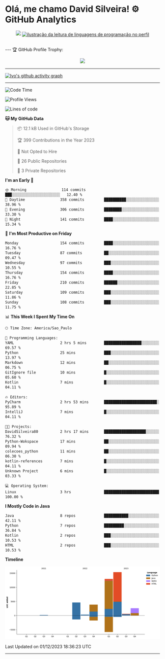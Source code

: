 
# Olá, me chamo David Silveira! ⚙️ GitHub Analytics

<div width="100%" align="center">
  <img  src="http://github-profile-summary-cards.vercel.app/api/cards/profile-details?username=DavidSilveira80&theme=transparent"/>
  <a href="https://github.com/Gurupreet" title="ilustração do mapeamento de linguagens">
  <img align="center" src="https://github-readme-stats.vercel.app/api/top-langs/?username=DavidSilveira80&theme=dracula&hide_langs_below=1" alt="ilustração da leitura de linguagens de programação no perfil"/>
</a>
</div>


<br />

--- 🏆 GitHub Profile Trophy:

<p align="center">
  <a
    href="https://github.com/ryo-ma/github-profile-trophy"
    title="repositório de troféus"
  >
    <img
      width="800"
      src="https://github-profile-trophy.vercel.app/?username=DavidSilveira80&column=8&theme=darkhub&no-frame=true&no-bg=true"
    />
  </a>
</p>

---
[![Ivo's github activity graph](https://github-readme-activity-graph.vercel.app/graph?username=DavidSilveira80&bg_color=0d1117&color=708090&line=139ae1&point=ffffff&area=true&hide_border=true)](https://github.com/ip681/)

---
<!--START_SECTION:waka-->
![Code Time](http://img.shields.io/badge/Code%20Time-87%20hrs%2031%20mins-blue)

![Profile Views](http://img.shields.io/badge/Profile%20Views-205-blue)

![Lines of code](https://img.shields.io/badge/From%20Hello%20World%20I%27ve%20Written-40.2%20thousand%20lines%20of%20code-blue)

**🐱 My GitHub Data** 

> 📦 12.1 kB Used in GitHub's Storage 
 > 
> 🏆 399 Contributions in the Year 2023
 > 
> 🚫 Not Opted to Hire
 > 
> 📜 26 Public Repositories 
 > 
> 🔑 3 Private Repositories 
 > 
**I'm an Early 🐤** 

```text
🌞 Morning                114 commits         ███░░░░░░░░░░░░░░░░░░░░░░   12.40 % 
🌆 Daytime                358 commits         ██████████░░░░░░░░░░░░░░░   38.96 % 
🌃 Evening                306 commits         ████████░░░░░░░░░░░░░░░░░   33.30 % 
🌙 Night                  141 commits         ████░░░░░░░░░░░░░░░░░░░░░   15.34 % 
```
📅 **I'm Most Productive on Friday** 

```text
Monday                   154 commits         ████░░░░░░░░░░░░░░░░░░░░░   16.76 % 
Tuesday                  87 commits          ██░░░░░░░░░░░░░░░░░░░░░░░   09.47 % 
Wednesday                97 commits          ███░░░░░░░░░░░░░░░░░░░░░░   10.55 % 
Thursday                 154 commits         ████░░░░░░░░░░░░░░░░░░░░░   16.76 % 
Friday                   210 commits         ██████░░░░░░░░░░░░░░░░░░░   22.85 % 
Saturday                 109 commits         ███░░░░░░░░░░░░░░░░░░░░░░   11.86 % 
Sunday                   108 commits         ███░░░░░░░░░░░░░░░░░░░░░░   11.75 % 
```


📊 **This Week I Spent My Time On** 

```text
🕑︎ Time Zone: America/Sao_Paulo

💬 Programming Languages: 
YAML                     2 hrs 5 mins        █████████████████░░░░░░░░   69.57 % 
Python                   25 mins             ███░░░░░░░░░░░░░░░░░░░░░░   13.97 % 
Markdown                 12 mins             ██░░░░░░░░░░░░░░░░░░░░░░░   06.75 % 
GitIgnore file           10 mins             █░░░░░░░░░░░░░░░░░░░░░░░░   05.60 % 
Kotlin                   7 mins              █░░░░░░░░░░░░░░░░░░░░░░░░   04.11 % 

🔥 Editors: 
PyCharm                  2 hrs 53 mins       ████████████████████████░   95.89 % 
IntelliJ                 7 mins              █░░░░░░░░░░░░░░░░░░░░░░░░   04.11 % 

🐱‍💻 Projects: 
DavidSilveira80          2 hrs 17 mins       ███████████████████░░░░░░   76.32 % 
Python-Wokspace          17 mins             ██░░░░░░░░░░░░░░░░░░░░░░░   09.94 % 
colecoes_python          11 mins             ██░░░░░░░░░░░░░░░░░░░░░░░   06.30 % 
kotlin-references        7 mins              █░░░░░░░░░░░░░░░░░░░░░░░░   04.11 % 
Unknown Project          6 mins              █░░░░░░░░░░░░░░░░░░░░░░░░   03.33 % 

💻 Operating System: 
Linux                    3 hrs               █████████████████████████   100.00 % 
```

**I Mostly Code in Java** 

```text
Java                     8 repos             ███████████░░░░░░░░░░░░░░   42.11 % 
Python                   7 repos             █████████░░░░░░░░░░░░░░░░   36.84 % 
Kotlin                   2 repos             ███░░░░░░░░░░░░░░░░░░░░░░   10.53 % 
HTML                     2 repos             ███░░░░░░░░░░░░░░░░░░░░░░   10.53 % 
```



**Timeline**

![Lines of Code chart](https://raw.githubusercontent.com/DavidSilveira80/DavidSilveira80/master/assets/bar_graph.png)


 Last Updated on 01/12/2023 18:36:23 UTC
<!--END_SECTION:waka-->

---


